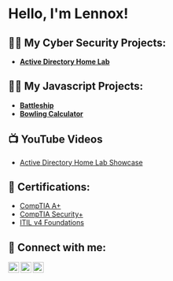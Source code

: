 <h1>Hello, I'm Lennox! <br/>
<h2>👨‍💻 My Cyber Security Projects:</h2>

- <b>[Active Directory Home Lab](https://github.com/LennoxCrockett/ActiveDirectoryLab)</b> 

<h2>👨‍💻 My Javascript Projects:</h2>

- <b>[Battleship](https://github.com/LennoxCrockett/Battleship-Game)</b> 
- <b>[Bowling Calculator](https://github.com/LennoxCrockett/Bowling-Calculator)</b> 


<h2>📺 YouTube Videos</h2>

- [Active Directory Home Lab Showcase](https://www.youtube.com/channel/UCPVCO_tl4mvIWll8l9GqYYA/featured)

<h2> 📝 Certifications: </h2>

- [CompTIA A+](https://www.credly.com/badges/d5f2229d-6111-4be4-b3be-2ad784bbf3fe)
- [CompTIA Security+](https://www.credly.com/badges/75b9085d-af11-4e6f-a3d3-0a95057495ce/public_url)
- [ITIL v4 Foundations](https://www.linkedin.com/feed/update/urn:li:activity:7005931747901095937/) 

<h2> 🤳 Connect with me:</h2>

[<img align="left" alt="LennoxCrockett | YouTube" width="22px" src="https://cdn.jsdelivr.net/npm/simple-icons@v3/icons/youtube.svg" />][youtube]
[<img align="left" alt="LennoxCrockett | Twitter" width="22px" src="https://cdn.jsdelivr.net/npm/simple-icons@v3/icons/twitter.svg" />][twitter]
[<img align="left" alt="LennoxCrockett | LinkedIn" width="22px" src="https://cdn.jsdelivr.net/npm/simple-icons@v3/icons/linkedin.svg" />][linkedin]

[twitter]: https://twitter.com/CrockettLennox
[youtube]: https://www.youtube.com/channel/UCPVCO_tl4mvIWll8l9GqYYA/featured
[linkedin]: linkedin.com/in/lennox-crockett-412565171
